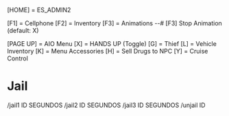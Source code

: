 [HOME] = ES_ADMIN2

[F1] 		= Cellphone
[F2] 		= Inventory
[F3] 		= Animations --# [F3] Stop Animation (default: X)

[PAGE UP] 	= AIO Menu
[X] 		= HANDS UP (Toggle)
[G]			= Thief
[L] 		= Vehicle Inventory
[K] 		= Menu Accessories
[H] 		= Sell Drugs to NPC
[Y]			= Cruise Control

# Jail
/jail1 ID SEGUNDOS
/jail2 ID SEGUNDOS
/jail3 ID SEGUNDOS
/unjail ID